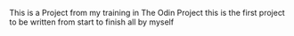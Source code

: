 This is a Project from my training in The Odin Project 
this is the first project to be written from start to finish all by myself
